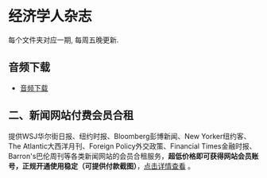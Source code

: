 # 经济学人杂志

每个文件夹对应一期, 每周五晚更新.


## 音频下载

* [音频下载](https://github.com/hehonghui/awesome-english-ebooks/wiki/te-audios-2024)


## 二、新闻网站付费会员合租
提供WSJ华尔街日报、纽约时报、Bloomberg彭博新闻、New Yorker纽约客、The Atlantic大西洋月刊、Foreign Policy外交政策、Financial Times金融时报、Barron's巴伦周刊等各类新闻网站的会员合租服务，**超低价格即可获得网站会员账号，正规开通使用稳定（可提供付款截图）**，[点击详情查看](https://doc.goupnews.com/) 。
